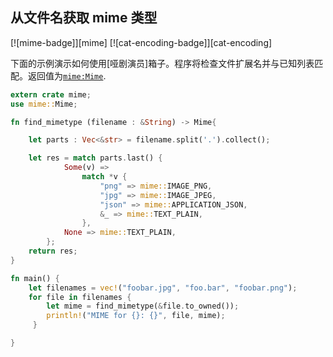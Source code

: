 ## 从文件名获取 mime 类型

[![mime-badge]][mime] [![cat-encoding-badge]][cat-encoding]

下面的示例演示如何使用[哑剧演员]箱子。程序将检查文件扩展名并与已知列表匹配。返回值为[`mime:Mime`].

```rust
extern crate mime;
use mime::Mime;

fn find_mimetype (filename : &String) -> Mime{

    let parts : Vec<&str> = filename.split('.').collect();

    let res = match parts.last() {
            Some(v) =>
                match *v {
                    "png" => mime::IMAGE_PNG,
                    "jpg" => mime::IMAGE_JPEG,
                    "json" => mime::APPLICATION_JSON,
                    &_ => mime::TEXT_PLAIN,
                },
            None => mime::TEXT_PLAIN,
        };
    return res;
}

fn main() {
    let filenames = vec!("foobar.jpg", "foo.bar", "foobar.png");
    for file in filenames {
	    let mime = find_mimetype(&file.to_owned());
	 	println!("MIME for {}: {}", file, mime);
	 }

}
```

[`mime:mime`]: https://docs.rs/mime/*/mime/struct.Mime.html

